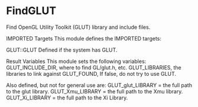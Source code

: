   

# FindGLUT  
Find OpenGL Utility Toolkit (GLUT) library and include files.  


IMPORTED Targets
This module defines the IMPORTED targets:

GLUT::GLUT
Defined if the system has GLUT.

  


Result Variables
This module sets the following variables:
GLUT_INCLUDE_DIR, where to find GL/glut.h, etc.
GLUT_LIBRARIES, the libraries to link against
GLUT_FOUND, If false, do not try to use GLUT.


Also defined, but not for general use are:
GLUT_glut_LIBRARY = the full path to the glut library.
GLUT_Xmu_LIBRARY  = the full path to the Xmu library.
GLUT_Xi_LIBRARY   = the full path to the Xi Library.


  


